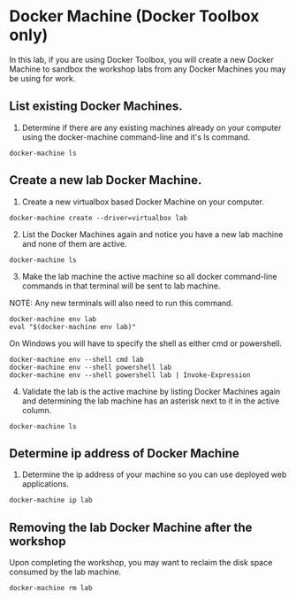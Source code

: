 # Docker Machine (Docker Toolbox only)

In this lab, if you are using Docker Toolbox, you will create a new Docker Machine to sandbox the workshop labs from any Docker Machines you may be using for work.

## List existing Docker Machines.

1. Determine if there are any existing machines already on your computer using the docker-machine command-line and it's ls command.

```
docker-machine ls
```

## Create a new lab Docker Machine.

1. Create a new virtualbox based Docker Machine on your computer.

```
docker-machine create --driver=virtualbox lab
```

2. List the Docker Machines again and notice you have a new lab machine and none of them are active.

```
docker-machine ls
```

3. Make the lab machine the active machine so all docker command-line commands in that terminal will be sent to lab machine.

NOTE: Any new terminals will also need to run this command.

```
docker-machine env lab
eval "$(docker-machine env lab)"
```

On Windows you will have to specify the shell as either cmd or powershell.

```
docker-machine env --shell cmd lab
docker-machine env --shell powershell lab
docker-machine env --shell powershell lab | Invoke-Expression
```

4. Validate the lab is the active machine by listing Docker Machines again and determining the lab machine has an asterisk next to it in the active column.

```
docker-machine ls
```

## Determine ip address of Docker Machine

1.  Determine the ip address of your machine so you can use deployed web applications.

```
docker-machine ip lab
```

## Removing the lab Docker Machine after the workshop

Upon completing the workshop, you may want to reclaim the disk space consumed by the lab machine.

```
docker-machine rm lab
```